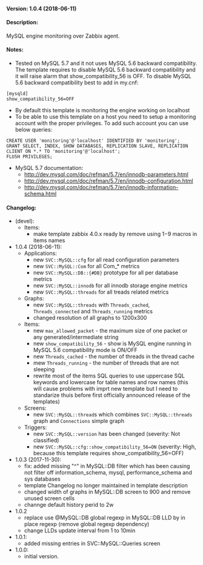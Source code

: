 #### Version: 1.0.4 (2018-06-11)

#### Description:
MySQL engine monitoring over Zabbix agent.

#### Notes:
- Tested on MySQL 5.7 and it not uses MySQL 5.6 backward compatibility.  The
  template requires to disable MySQL 5.6 backward compatibility and it will
  raise alarm that show_compatibility_56 is OFF. To disable MySQL 5.6
  backward compatibility best to add in my.cnf:
```
[mysqld]
show_compatibility_56=OFF
```
- By default this template is monitoring the engine working on localhost
- To be able to use this template on a host you need to setup a monitoring account with the proper privileges. To add such account you can use below queries:
```
CREATE USER 'monitoring'@'localhost' IDENTIFIED BY 'monitoring';
GRANT SELECT, INDEX, SHOW DATABASES, REPLICATION SLAVE, REPLICATION CLIENT ON *.* TO 'monitoring'@'localhost';
FLUSH PRIVILEGES;
```
- MySQL 5.7 documentation:
  - http://dev.mysql.com/doc/refman/5.7/en/innodb-parameters.html
  - http://dev.mysql.com/doc/refman/5.7/en/innodb-configuration.html
  - http://dev.mysql.com/doc/refman/5.7/en/innodb-information-schema.html

#### Changelog:
- (devel):
  - Items:
    - make template zabbix 4.0.x ready by remove using $1-$9 macros in items names
- 1.0.4 (2018-06-11):
  - Applications:
    - new ```SVC::MySQL::cfg``` for all read configuration parameters
    - new ```SVC::MySQL::Com``` for all Com_* metrics
    - new ```SVC::MySQL::DB::{#DB}``` prototype for all per database metrics 
    - new ```SVC::MySQL::innodb``` for all innodb storage engine metrics
    - new ```SVC::MySQL::threads``` for all treads related metrics
  - Graphs:
    - new ```SVC::MySQL::threads``` with ```Threads_cached```, ```Threads_connected``` and ```Threads_running``` metrics
    - changed resolution of all graphs to 1200x300
  - Items:
    - new ```max_allowed_packet``` - the maximum size of one packet or any generated/intermediate string
    - new ```show_compatibility_56``` - show is MySQL engine running in MySQL 5.6 compatibility mode is ON/OFF
    - new ```Threads_cached``` - the number of threads in the thread cache
    - mew ```Threads_running``` - the number of threads that are not sleeping
    - rewrite most of the items SQL queries to use uppercase SQL keywords and lowercase for table names and row names (this will cause problems with imprt new template but I need to standarize thuis before first officially announced release of the templates)
  - Screens:
    - new ```SVC::MySQL::thread```s which combines ```SVC::MySQL::threads``` graph and ```Connections``` simple graph
  - Triggers:
    - new ```SVC::MySQL::version``` has been changed (severity: Not classified)
    - new ```SVC::MySQL::cfg::show_compatibility_56=ON``` (severity: High, because this template requires show_compatibility_56=OFF)
- 1.0.3 (2017-11-30):
  - fix: added missing "^" in MySQL::DB filter which has been causing not filter off information_schema, mysql, performance_schema and sys databases
  - template Changelog no longer maintained in template description
  - changed width of graphs in MySQL::DB screen to 900 and remove unused screen cells
  - channge default history perid to 2w
- 1.0.2
  - replace use @MySQL::DB global regexp in MySQL::DB LLD by in place regexp (remove global regexp dependency)
  - change LLDs update interval from 1 to 10min
- 1.0.1:
  - added missing entries in SVC::MySQL::Queries screen
- 1.0.0:
  - initial version.
